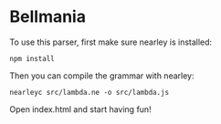 # Bellmania

To use this parser, first make sure nearley is installed:

```
npm install
```

Then you can compile the grammar with nearley:

```
nearleyc src/lambda.ne -o src/lambda.js
```

Open index.html and start having fun!
